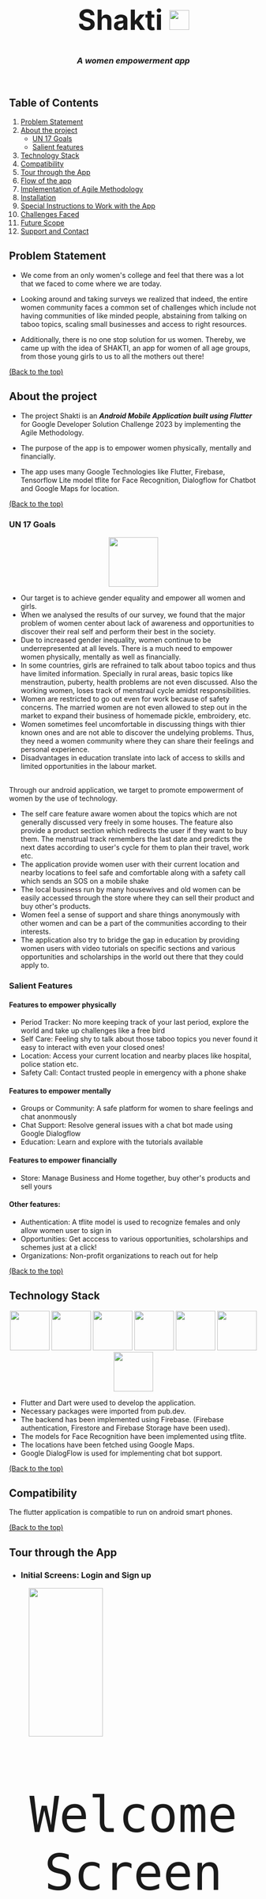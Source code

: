 # <center><h1 align="center"> Shakti <img src='images/logo.png' width="40" height="40"> </h1></center>
### <center><p align="center"><i>A women empowerment app</i></p></center>

<br> 

## Table of Contents

1. [Problem Statement](#problem-statement)
2. [About the project](#about-the-project)
   - [UN 17 Goals](#un-17-goals)
   - [Salient features](#salient-features)
3. [Technology Stack](#technology-stack)
4. [Compatibility](#compatibility)
5. [Tour through the App](#tour-through-the-app)
6. [Flow of the app](#flow-of-the-app)
7. [Implementation of Agile Methodology](#implementation-of-agile-methodology)
8. [Installation](#installation)
9. [Special Instructions to Work with the App](#special-instructions-to-work-with-the-app)
10. [Challenges Faced](#challenges-faced)
11. [Future Scope](#future-scope)
12. [Support and Contact](#future-scope)

## Problem Statement
    
 - We come from an only women's college and feel that there was a lot that we faced to come where we are today.
                                          
 - Looking around and taking surveys we realized that indeed, the entire women community faces a common set of challenges which include not having communities of like minded people, abstaining from talking on taboo topics, scaling small businesses and access to right resources. 
                                          
 - Additionally, there is no one stop solution for us women. Thereby, we came up with the idea of SHAKTI, an app for women of all age groups, from those young girls to us to all the mothers out there!
   
[(Back to the top)](#-shakti--)

## About the project

- The project Shakti is an ***Android Mobile Application built using Flutter*** for Google Developer Solution Challenge 2023 by implementing the Agile Methodology.

- The purpose of the app is to empower women physically, mentally and financially.

- The app uses many Google Technologies like Flutter, Firebase, Tensorflow Lite model tflite for Face Recognition, Dialogflow for Chatbot and Google Maps for location.

[(Back to the top)](#-shakti--)

### UN 17 Goals 

<p align="center">
<span>
<img src='images/sdg.png' width="100" height="100">
</span>
 </p>

- Our target is to achieve gender equality and empower all women and girls. 
- When we analysed the results of our survey, we found that the major problem of women center about lack of awareness and opportunities to discover their real self and perform their best in the society. 
- Due to increased gender inequality, women continue to be underrepresented at all levels. There is a much need to empower women physically, mentally as well as financially.
- In some countries, girls are refrained to talk about taboo topics and thus have limited information. Specially in rural areas, basic topics like menstraution, puberty, health problems are not even discussed. Also the working women, loses track of menstraul cycle amidst responsibilities.
- Women are restricted to go out even for work because of safety concerns. The married women are not even allowed to step out in the market to expand their business of homemade pickle, embroidery, etc. 
- Women sometimes feel uncomfortable in discussing things with thier known ones and are not able to discover the undelying problems. Thus, they need a women community where they can share their feelings and personal experience. 
- Disadvantages in education translate into lack of access to skills and limited opportunities in the labour market. 
<br />
Through our android application, we target to promote empowerment of women by the use of technology.

- The self care feature aware women about the topics which are not generally discussed very freely in some houses. The feature also provide a product section which redirects the user if they want to buy them. The menstrual track remembers the last date and predicts the next dates according to user's cycle for them to plan their travel, work etc.
- The application provide women user with their current location and nearby locations to feel safe and comfortable along with a safety call which sends an SOS on a mobile shake
- The local business run by many housewives and old women can be easily accessed through the store where they can sell their product and buy other's products.
- Women feel a sense of support and share things anonymously with other women and can be a part of the communities according to their interests.
- The application also try to bridge the gap in education by providing women users with video tutorials on specific sections and various opportunities and scholarships in the world out there that they could apply to.

### Salient Features

#### Features to empower physically
- Period Tracker: No more keeping track of your last period, explore the world and take up challenges like a free bird
- Self Care: Feeling shy to talk about those taboo topics you never found it easy to interact with even your closed ones!
- Location: Access your current location and nearby places like hospital, police station etc.
- Safety Call: Contact trusted people in emergency with a phone shake

#### Features to empower mentally
- Groups or Community: A safe platform for women to share feelings and chat anonmously
- Chat Support: Resolve general issues with a chat bot made using Google Dialogflow
- Education: Learn and explore with the tutorials available

#### Features to empower financially
- Store: Manage Business and Home together, buy other's products and sell yours

#### Other features:
- Authentication: A tflite model is used to recognize females and only allow women user to sign in
- Opportunities: Get acccess to various opportunities, scholarships and schemes just at a click! 
- Organizations: Non-profit organizations to reach out for help

[(Back to the top)](#-shakti--)

## Technology Stack

<p align="center">
<span>
<img src='images/readmeImg/flutter.png' width="80" height="80">
<img src='images/readmeImg/dart.png' width="80" height="80">
<img src='images/readmeImg/firebase.png' width="80" height="80">
<img src='images/readmeImg/maps.png' width="80" height="80">
<img src='images/readmeImg/tflite.png' width="80" height="80">
<img src='images/readmeImg/dialogflow.png' width="80" height="80">
<img src='images/readmeImg/github.png' width="80" height="80">
</span>
 </p>

- Flutter and Dart were used to develop the application.
- Necessary packages were imported from pub.dev.
- The backend has been implemented using Firebase. (Firebase authentication, Firestore and Firebase Storage have been used).
- The models for Face Recognition have been implemented using tflite.
- The locations have been fetched using Google Maps.
- Google DialogFlow is used for implementing chat bot support.

[(Back to the top)](#-shakti--)


## Compatibility

The flutter application is compatible to run on android smart phones.

[(Back to the top)](#-shakti--)


## Tour through the App
- <h3> Initial Screens: Login and Sign up</h3>
<p align="left">
  <figure>
  <kbd><img src="images/readmeImg/screenimgs/MainScreen.jpg" height='300' width='150'/>
   <div><figcaption> <p align="center" style="font-size:100px"> Welcome Screen</p></figcaption></div>
     </figure>&nbsp;&nbsp;&nbsp;&nbsp;&nbsp;&nbsp;
   <figure>
  <kbd><img src="images/readmeImg/screenimgs/SignUp.jpg" height='300' width='150'/>
   <div><figcaption> <p align="center" style="font-size:100px"> Join Us Screen</p></figcaption></div>
     </figure>&nbsp;&nbsp;&nbsp;&nbsp;&nbsp;&nbsp;
    <figure>
  <kbd><img src="images/readmeImg/screenimgs/Login.jpg" height='300' width='150'/>
   <div><figcaption> <p align="center" style="font-size:100px"> Login In Screen</p></figcaption></div>
     </figure>&nbsp;&nbsp;&nbsp;&nbsp;&nbsp;&nbsp;
</p>
<hr>
      
- <h3> Screens displaying features that empower women physically:</h3>
<p align="left">
   <figure style="padding-right: 20px;" >
  <kbd><img src="images/readmeImg/screenimgs/Tracker.jpg" height='300' width='150'/>
   <div><figcaption> <p align="center" style="font-size:100px">Period Tracker</p></figcaption></div>
     </figure>&nbsp;&nbsp;&nbsp;&nbsp;&nbsp;&nbsp;
  <figure>
  <kbd><img src="images/readmeImg/screenimgs/SelfCare.jpg" height='300' width='150'/>
   <div><figcaption> <p align="center" style="font-size:100px">Self care</p></figcaption></div>
     </figure>&nbsp;&nbsp;&nbsp;&nbsp;&nbsp;&nbsp;
   <figure>
  <kbd><img src="images/readmeImg/screenimgs/Location.jpg" height='300' width='150'/>
   <div><figcaption> <p align="center" style="font-size:100px"> Location</p></figcaption></div>
     </figure>&nbsp;&nbsp;&nbsp;&nbsp;&nbsp;&nbsp;
    <figure>
  <kbd><img src="images/readmeImg/screenimgs/Safety.jpg" height='300' width='150'/>
   <div><figcaption> <p align="center" style="font-size:100px"> Safety Call</p></figcaption></div>
     </figure>
 </p>    

<hr>
      
- <h3> Screens displaying features that empower women mentally:</h3>
<p align="left">
   <figure style="padding-right: 20px;" >
  <kbd><img src="images/readmeImg/screenimgs/Communities.jpg" height='300' width='150'/>
   <div><figcaption> <p align="center" style="font-size:100px">Groups or community</p></figcaption></div>
     </figure>&nbsp;&nbsp;&nbsp;&nbsp;&nbsp;&nbsp;
  <figure>
  <kbd><img src="images/readmeImg/screenimgs/Chat.jpg" height='300' width='150'/>
   <div><figcaption> <p align="center" style="font-size:100px">Chat Support</p></figcaption></div>
     </figure>&nbsp;&nbsp;&nbsp;&nbsp;&nbsp;&nbsp;
   <figure>
  <kbd><img src="images/readmeImg/screenimgs/Education.jpg" height='300' width='150'/>
   <div><figcaption> <p align="center" style="font-size:100px"> Education</p></figcaption></div>
     </figure>&nbsp;&nbsp;&nbsp;&nbsp;&nbsp;&nbsp;
    <figure>
 </p>    

<hr>
 
- <h3> Screens displaying features that empower women financially:</h3>
<p align="left">
   <figure style="padding-right: 20px;" >
  <kbd><img src="images/readmeImg/screenimgs/Store.jpg" height='300' width='150'/>
   <div><figcaption> <p align="center" style="font-size:100px">Store</p></figcaption></div>
     </figure>&nbsp;&nbsp;&nbsp;&nbsp;&nbsp;&nbsp;
  <figure>
  <kbd><img src="images/readmeImg/screenimgs/MyProducts.jpg" height='300' width='150'/>
   <div><figcaption> <p align="center" style="font-size:100px">MyProducts</p></figcaption></div>
     </figure>&nbsp;&nbsp;&nbsp;&nbsp;&nbsp;&nbsp;
   <figure>
   <kbd><img src="images/readmeImg/screenimgs/MyOrders.jpg" height='300' width='150'/>
   <div><figcaption> <p align="center" style="font-size:100px">MyOrders</p></figcaption></div>
     </figure>&nbsp;&nbsp;&nbsp;&nbsp;&nbsp;&nbsp;
   <figure>
 </p>    

<hr>
 
- <h3> Other: </h3>
<p align="left">
   <figure style="padding-right: 20px;" >
  <kbd><img src="images/readmeImg/screenimgs/Opportunities.jpg" height='300' width='150'/>
   <div><figcaption> <p align="center" style="font-size:100px">Opportunities</p></figcaption></div>
     </figure>&nbsp;&nbsp;&nbsp;&nbsp;&nbsp;&nbsp;
  <figure>
  <kbd><img src="images/readmeImg/screenimgs/Organizations.jpg" height='300' width='150'/>
   <div><figcaption> <p align="center" style="font-size:100px">Organizations</p></figcaption></div>
     </figure>&nbsp;&nbsp;&nbsp;&nbsp;&nbsp;&nbsp;
   <figure>
 </p>    

<hr>
      
[(Back to the top)](#-shakti--)
    
    
## Flow of the App
<p align="center"><img src='' width="800" height="370"></p>

[(Back to the top)](#-shakti--)
    
    
## Implementation of Agile Methodology

### What is Agile?
Agile is a development methodology adopted today in the software industry. Agile promotes teamwork, flexible procedures, and sle-organizing teams.

### How we incorporated Agile Methodology during the development cycle?
SCRUM is a subset of Agile, a framework for developing software.The basic time working unit is the sprint. SCRUM teams always reason in sprints and their planning is limited to sprints.

- Sprint 1: **Research and Design**
- Sprint 2: **Building the application**
- Sprint 3: **Testing and debugging** 
     
    
### How it helped us?

- It made the app development process more efficient and predictable.
- We worked on functionalities looking at them as smaller units of the larger app due to which the process was easy to handle, flexible and allowed more room to adjust new functionalities.

[(Back to the top)](#-shakti--)
    

## Installation

Initialise git on your terminal:
```
git init
```
<br>

Clone this repository:
``` 
git clone https://github.com/FlutterFiesta/Shakti.git
```
<br>

Change the directory.
```
cd Shakti/
```
      
<br>
      
      
Run the ```packages get``` command in your project directory:

```
flutter pub get
```

<br>

Once the build is complete, run the ```run``` command to start the app:

```
flutter run
```

In case you encounter the error ```A problem occurred evaluating project ':tflite'```,

you should change this on ~\tflite-1.1.2\android\build.gradle:

```
dependencies {
    compile 'org.tensorflow:tensorflow-lite:+'
    compile 'org.tensorflow:tensorflow-lite-gpu:+'
}
```
to this:
```
dependencies {
    implementation 'org.tensorflow:tensorflow-lite:+'
    implementation 'org.tensorflow:tensorflow-lite-gpu:+'
} 
```

[(Back to the top)](#-shakti--)
    
## Special Instructions to Work with the App

1. The application can only be run on android physical devices. Due to the app being heavy, it would not work on virtual emulators.

2. Depending on the kind of predictions made by the models, different alerts are prompted. The app allows to proceed when it is confirmed that it is the image of a female after careful examination.

3. In case the app prompts to upload a clear image of a female, please ensure proper lighting in the image.

4. Male users are prompted while selecting the gender and also would not be verified during face recognition.

5. Permission to use Camera, Location, Contacts, Messaging etc should be given whenever prompted.

[(Back to the top)](#-shakti--)

## Challenges Faced
1. The major challenge was recognizing and matching the faces of women only. Though, there are a lot a APIs that support human face recognition, none of them clearly mentions about gender face recognition.
   - *Therefore, we decided to implement tflite models inorder to predict the women.*
2. We've taken a survey about the common problems of women nearby, there were many things that need to be catered to but choosing some of them was a challenge for us. Moreover, we don't have suitable technologies for implementing some of the solutions.
3. The features decided to serve as small applications in themselves- grouping together would be a major task by selecting the appropriate technology.
4. The flutter depreciations, the amount of load an application takes, and updations in firebase were also taken into consideration.
5. The live location was not being fetched, then we changed the permissions for the same that could use GPS in android.
6. Another challenge was to select UI theme as it should be appealing to attract women users to the app. It should reflect feeling of being at peace, safe, strong, and empowered. Women users should feel comfortable while using the app.

[(Back to the top)](#-shakti--)
    
## Future Scope
- Period Tracker: Taking into consideration several factors that might lead to irregularity would result in a better prediction
- Self Care: ChatGPT API could be integrated to answer all other questions related to taboo topics instantly
- Location: Search path between two routes can be implemented using Google Maps API
- Safety Call: Call is sent to all the trusted contacts along with message so that they can notice it even when they don't check their phone
- Community: Moderator for the avoidance of hate and negativity
- Chat Support: Implement monetary discussions with counsellors and doctors and multi-language feature
- Education: Upgrade the content with progress levels to encourage women by awarding them with points 
- Store: Can integrate payment gateway and also allow males to access this section of the app to buy and sell products
- Authentication: Implement a three layer auth: One more layer using aadhar card gender verification, which could either be an uploaded image or scanner feature or using gestures and movements to verify
- Opportunities: Include the opportunities for both men and women 

[(Back to the top)](#-shakti--)
    
## Support and Contact

Email to: codeoverc23@gmail.com    
    
[(Back to the top)](#-shakti--)
